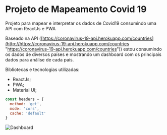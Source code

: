 # Projeto de Mapeamento Covid 19

Projeto para mapear e interpretar os dados de Covid19 consumindo uma API com ReactJs e PWA

Baseado na API ([https://coronavirus-19-api.herokuapp.com/countries](http://https://coronavirus-19-api.herokuapp.com/countries "https://coronavirus-19-api.herokuapp.com/countries")) estou consumindo os dados de diversos países e mostrando um dashboard com os principais dados para análise de cada país.


Bibliotecas e tecnologias utilizadas:
- ReactJs;
- PWA;
- Material UI;

`````javascript
const headers = {
  method: 'get',
  mode: 'cors',
  cache: 'default'
}
`````

![Dashboard](https://i.imgur.com/s5ZqzC7.jpg "Dashboard")
